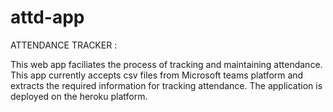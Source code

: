 # attd-app
ATTENDANCE TRACKER :

This web app faciliates the process of tracking and maintaining attendance. 
This app currently accepts csv files from Microsoft teams platform and extracts the required information for tracking attendance.
The application is deployed on the heroku platform.

